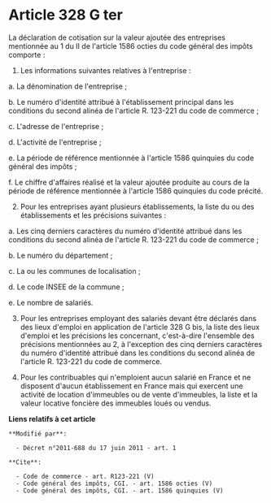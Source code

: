 # Article 328 G ter

La déclaration de cotisation sur la valeur ajoutée des entreprises mentionnée au 1 du II de l'article 1586 octies du code
général des impôts comporte : 

1. Les informations suivantes relatives à l'entreprise : 

a. La dénomination de l'entreprise ; 

b. Le numéro d'identité attribué à l'établissement principal dans les conditions du second alinéa de l'article R. 123-221 du
code de commerce ; 

c. L'adresse de l'entreprise ; 

d. L'activité de l'entreprise ; 

e. La période de référence mentionnée à l'article 1586 quinquies du code général des impôts ; 

f. Le chiffre d'affaires réalisé et la valeur ajoutée produite au cours de la période de référence mentionnée à l'article
1586 quinquies du code précité. 

2. Pour les entreprises ayant plusieurs établissements, la liste du ou des établissements et les précisions suivantes : 

a. Les cinq derniers caractères du numéro d'identité attribué dans les conditions du second alinéa de l'article R. 123-221 du
code de commerce ; 

b. Le numéro du département ; 

c. La ou les communes de localisation ; 

d. Le code INSEE de la commune ; 

e. Le nombre de salariés. 

3. Pour les entreprises employant des salariés devant être déclarés dans des lieux d'emploi en application de l'article 328 G
bis, la liste des lieux d'emploi et les précisions les concernant, c'est-à-dire l'ensemble des précisions mentionnées au 2, à
l'exception des cinq derniers caractères du numéro d'identité attribué dans les conditions du second alinéa de l'article R.
123-221 du code de commerce. 

4. Pour les contribuables qui n'emploient aucun salarié en France et ne disposent d'aucun établissement en France mais qui
exercent une activité de location d'immeubles ou de vente d'immeubles, la liste et la valeur locative foncière des immeubles
loués ou vendus.

**Liens relatifs à cet article**

	**Modifié par**:

	  - Décret n°2011-688 du 17 juin 2011 - art. 1

	**Cite**:

	  - Code de commerce - art. R123-221 (V)
	  - Code général des impôts, CGI. - art. 1586 octies (V)
	  - Code général des impôts, CGI. - art. 1586 quinquies (V)
